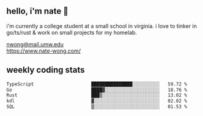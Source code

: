 ## hello, i'm nate 👋
i'm currently a college student at a small school in virginia. i love to tinker in go/ts/rust & work on small projects for my homelab.

nwong@mail.umw.edu <br/>
https://www.nate-wong.com/

## weekly coding stats
<!--START_SECTION:waka-->

```txt
TypeScript                     ███████████████░░░░░░░░░░   59.72 %
Go                             ████▓░░░░░░░░░░░░░░░░░░░░   18.76 %
Rust                           ███▒░░░░░░░░░░░░░░░░░░░░░   13.02 %
kdl                            ▓░░░░░░░░░░░░░░░░░░░░░░░░   02.02 %
SQL                            ▒░░░░░░░░░░░░░░░░░░░░░░░░   01.53 %
```

<!--END_SECTION:waka-->
